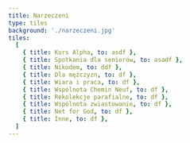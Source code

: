 ```yaml
---
title: Narzeczeni
type: tiles
background: './narzeczeni.jpg'
tiles:
  [
    { title: Kurs Alpha, to: asdf },
    { title: Spotkania dla seniorów, to: asadf },
    { title: Nikodem, to: ddf },
    { title: Dla mężczyzn, to: df },
    { title: Wiara i praca, to: df },
    { title: Wspólnota Chemin Neuf, to: df },
    { title: Rekolekcje parafialne, to: df },
    { title: Wspólnota zwiastowanie, to: df },
    { title: Net for God, to: df },
    { title: Inne, to: df },
  ]
---
```

